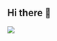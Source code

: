 ## Hi there 👋
![](http://github-profile-summary-cards.vercel.app/api/cards/stats?username=tunango&theme=zenburn)

